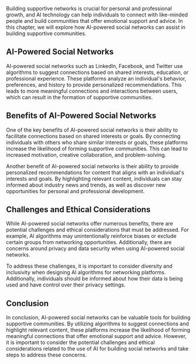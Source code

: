 
Building supportive networks is crucial for personal and professional growth, and AI technology can help individuals to connect with like-minded people and build communities that offer emotional support and advice. In this chapter, we will explore how AI-powered social networks can assist in building supportive communities.

AI-Powered Social Networks
--------------------------

AI-powered social networks such as LinkedIn, Facebook, and Twitter use algorithms to suggest connections based on shared interests, education, or professional experience. These platforms analyze an individual's behavior, preferences, and history to provide personalized recommendations. This leads to more meaningful connections and interactions between users, which can result in the formation of supportive communities.

Benefits of AI-Powered Social Networks
--------------------------------------

One of the key benefits of AI-powered social networks is their ability to facilitate connections based on shared interests or goals. By connecting individuals with others who share similar interests or goals, these platforms increase the likelihood of forming supportive communities. This can lead to increased motivation, creative collaboration, and problem-solving.

Another benefit of AI-powered social networks is their ability to provide personalized recommendations for content that aligns with an individual's interests and goals. By highlighting relevant content, individuals can stay informed about industry news and trends, as well as discover new opportunities for personal and professional development.

Challenges and Ethical Considerations
-------------------------------------

While AI-powered social networks offer numerous benefits, there are potential challenges and ethical considerations that must be addressed. For example, AI algorithms may unintentionally reinforce biases or exclude certain groups from networking opportunities. Additionally, there are concerns around privacy and data security when using AI-powered social networks.

To address these challenges, it is important to consider diversity and inclusivity when designing AI algorithms for networking platforms. Additionally, individuals should be informed about how their data is being used and have control over their privacy settings.

Conclusion
----------

In conclusion, AI-powered social networks can be valuable tools for building supportive communities. By utilizing algorithms to suggest connections and highlight relevant content, these platforms increase the likelihood of forming meaningful connections that offer emotional support and advice. However, it is important to consider the potential challenges and ethical considerations related to the use of AI for building social networks and take steps to address these concerns.
